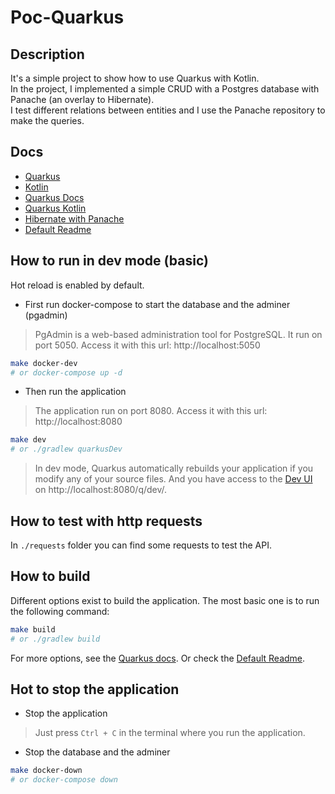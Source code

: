# Poc-Quarkus

## Description

It's a simple project to show how to use Quarkus with Kotlin.
<br>
In the project, I implemented a simple CRUD with a Postgres database with Panache (an overlay to Hibernate).
<br>
I test different relations between entities and I use the Panache repository to make the queries.

## Docs

- [Quarkus](https://quarkus.io/)
- [Kotlin](https://kotlinlang.org/)
- [Quarkus Docs](https://quarkus.io/guides/)
- [Quarkus Kotlin](https://quarkus.io/guides/kotlin)
- [Hibernate with Panache](https://quarkus.io/guides/hibernate-orm-panache-kotlin)
- [Default Readme](./default-readme.md)

## How to run in dev mode (basic)

Hot reload is enabled by default.


* First run docker-compose to start the database and the adminer (pgadmin)
> PgAdmin is a web-based administration tool for PostgreSQL. It run on port 5050. Access it with this url: http://localhost:5050

```bash
make docker-dev
# or docker-compose up -d
```

* Then run the application

> The application run on port 8080. Access it with this url: http://localhost:8080

```bash 
make dev
# or ./gradlew quarkusDev 
```
> In dev mode, Quarkus automatically rebuilds your application if you modify any of your source files. And you have access to the [Dev UI](https://quarkus.io/guides/dev-ui) on http://localhost:8080/q/dev/.
 
## How to test with http requests
In `./requests` folder you can find some requests to test the API.

## How to build 

Different options exist to build the application.
The most basic one is to run the following command:

```bash
make build
# or ./gradlew build
```

For more options, see the [Quarkus docs](https://quarkus.io/guides/gradle-tooling).
Or check the [Default Readme](./default-readme.md).

## Hot to stop the application

* Stop the application
> Just press `Ctrl + C` in the terminal where you run the application.

* Stop the database and the adminer
```bash
make docker-down
# or docker-compose down
```